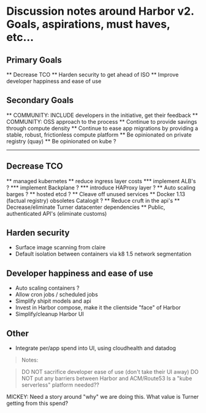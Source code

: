 
# Discussion notes around Harbor v2.  Goals, aspirations, must haves, etc...


## Primary Goals

** Decrease TCO
** Harden security to get ahead of ISO
** Improve developer happiness and ease of use




## Secondary Goals


** COMMUNITY: INCLUDE developers in the initiative, get their feedback
** COMMUNITY: OSS approach to the process
** Continue to provide savings through compute density
** Continue to ease app migrations by providing a stable, robust, frictionless compute platform
** Be opinionated on private registry (quay)
** Be opinionated on kube ?


---



## Decrease TCO

 ** managed kubernetes
 ** reduce ingress layer costs
    *** implement ALB's ?
    *** implement Backplane ?
    *** introduce HAProxy layer ?
 ** Auto scaling barges ?
 ** hosted etcd ?
 ** Cleave off unused services
 ** Docker 1.13 (factual registry) obsoletes Catalogit ?
 ** Reduce cruft in the api's
 ** Decrease/eliminate Turner datacenter dependencies
 ** Public, authenticated API's (eliminate customs)


## Harden security

 - Surface image scanning from claire
 - Default isolation between containers via k8 1.5 network segmentation



## Developer happiness and ease of use


 - Auto scaling containers ?
 - Allow cron jobs / scheduled jobs
 - Simplify shipit models and api
 - Invest in Harbor compose, make it the clientside "face" of Harbor
 - Simplify/cleanup Harbor UI


## Other

  - Integrate per/app spend into UI, using cloudhealth and datadog



> Notes:

> DO NOT sacrifice developer ease of use (don't take their UI away)
> DO NOT put any barriers between Harbor and ACM/Route53
> Is a "kube serverless" platform needed??



MICKEY:  Need a story around "why" we are doing this.  What value is Turner getting from this spend?


